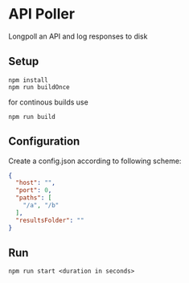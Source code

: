 # API Poller

Longpoll an API and log responses to disk

## Setup

```
npm install
npm run buildOnce
```

for continous builds use

```
npm run build
```

## Configuration

Create a config.json according to following scheme:

```json
{
  "host": "",
  "port": 0,
  "paths": [
    "/a", "/b"
  ],
  "resultsFolder": ""
}
```

## Run

```
npm run start <duration in seconds>
```